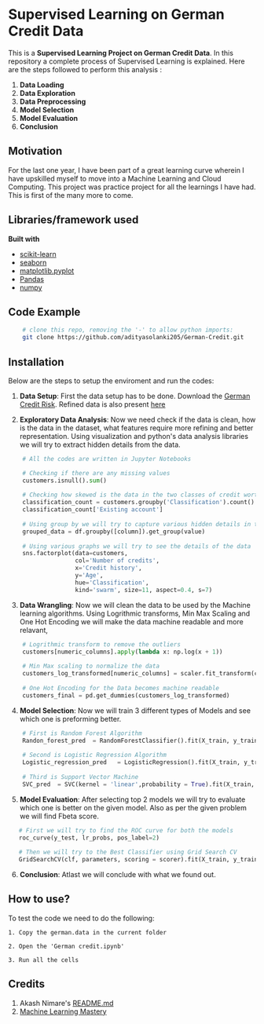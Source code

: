 # Supervised Learning on German Credit Data

This is a **Supervised Learning Project on German Credit Data**. In this repository a complete process of Supervised Learning is explained. Here are the steps followed to perform this analysis :

1. **Data Loading**
2. **Data Exploration**
3. **Data Preprocessing**
4. **Model Selection**
5. **Model Evaluation**
6. **Conclusion**


## Motivation
For the last one year, I have been part of a great learning curve wherein I have upskilled myself to move into a Machine Learning and Cloud Computing. This project was practice project for all the learnings I have had. This is first of the many more to come. 
 

## Libraries/framework used

<b>Built with</b>
- [scikit-learn](https://scikit-learn.org/stable/)
- [seaborn](https://seaborn.pydata.org/)
- [matplotlib.pyplot](https://matplotlib.org/api/pyplot_api.html)
- [Pandas](https://pandas.pydata.org/)
- [numpy](https://numpy.org/)


## Code Example

```bash
    # clone this repo, removing the '-' to allow python imports:
    git clone https://github.com/adityasolanki205/German-Credit.git
```

## Installation

Below are the steps to setup the enviroment and run the codes:

1. **Data Setup**: First the data setup has to be done. Download the [German Credit Risk](https://archive.ics.uci.edu/ml/datasets/statlog+(german+credit+data)). Refined data is also present [here](https://www.kaggle.com/uciml/german-credit) 

2. **Exploratory Data Analysis**: Now we need check if the data is clean, how is the data in the dataset, what features require more refining and better representation. Using visualization and python's data analysis libraries we will try to extract hidden details from the data.

```python
    # All the codes are written in Jupyter Notebooks

    # Checking if there are any missing values
    customers.isnull().sum()
     
    # Checking how skewed is the data in the two classes of credit worthy and non credit worthy customers
    classification_count = customers.groupby('Classification').count()
    classification_count['Existing account']
    
    # Using group by we will try to capture various hidden details in the data
    grouped_data = df.groupby([column]).get_group(value)
    
    # Using various graphs we will try to see the details of the data
    sns.factorplot(data=customers, 
                   col='Number of credits', 
                   x='Credit history', 
                   y='Age', 
                   hue='Classification', 
                   kind='swarm', size=11, aspect=0.4, s=7)
```

3. **Data Wrangling**:  Now we will clean the data to be used by the Machine learning algorithms. Using Logrithmic transforms, Min Max Scaling and One Hot Encoding we will make the data machine readable and more relavant,

```python
    # Logrithmic transform to remove the outliers
    customers[numeric_columns].apply(lambda x: np.log(x + 1))
    
    # Min Max scaling to normalize the data
    customers_log_transformed[numeric_columns] = scaler.fit_transform(customers_log_transformed[numeric_columns])
    
    # One Hot Encoding for the Data becomes machine readable
    customers_final = pd.get_dummies(customers_log_transformed)
```

4. **Model Selection**: Now we will train 3 different types of Models and see which one is preforming better.

```python
    # First is Random Forest Algorithm
    Randon_forest_pred  = RandomForestClassifier().fit(X_train, y_train).predict(X_test)
    
    # Second is Logistic Regression Algorithm
    Logistic_regression_pred   = LogisticRegression().fit(X_train, y_train).predict(X_test)
    
    # Third is Support Vector Machine
    SVC_pred  = SVC(kernel = 'linear',probability = True).fit(X_train, y_train).predict(X_test)
```

5. **Model Evaluation**: After selecting top 2 models we will try to evaluate which one is better on the given model. Also as per the given problem we will find Fbeta score.

```python
   # First we will try to find the ROC curve for both the models
   roc_curve(y_test, lr_probs, pos_label=2)
   
   # Then we will try to the Best Classifier using Grid Search CV
   GridSearchCV(clf, parameters, scoring = scorer).fit(X_train, y_train).best_estimator_
```

6. **Conclusion**: Atlast we will conclude with what we found out. 


## How to use?
To test the code we need to do the following:

    1. Copy the german.data in the current folder
    
    2. Open the 'German credit.ipynb'
    
    3. Run all the cells
    

## Credits
1. Akash Nimare's [README.md](https://gist.github.com/akashnimare/7b065c12d9750578de8e705fb4771d2f#file-readme-md)
2. [Machine Learning Mastery](https://machinelearningmastery.com/imbalanced-classification-of-good-and-bad-credit/)
